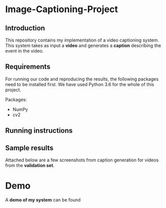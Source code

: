 # Image-Captioning-Project

## Introduction
This repository contains my implementation of a video captioning system. This system takes as input a **video** and generates a **caption** describing the event in the video. 

## Requirements
For running our code and reproducing the results, the following packages need to be installed first. We have used Python 3.6 for the whole of this project.

Packages:
* NumPy
* cv2

## Running instructions

## Sample results

Attached below are a few screenshots from caption generation for videos from the **validation set**.

# Demo

A **demo of my system** can be found
